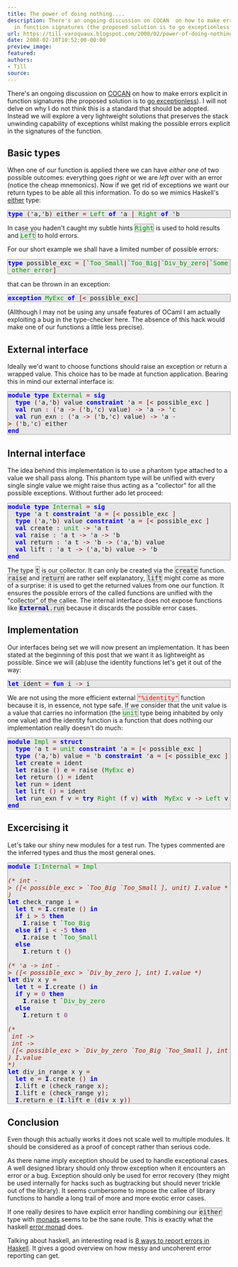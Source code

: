 ```yaml
---
title: The power of doing nothing....
description: There's an ongoing discussion on COCAN  on how to make errors explicit
  in function signatures (the proposed solution is to go exceptionless ...
url: https://till-varoquaux.blogspot.com/2008/02/power-of-doing-nothing.html
date: 2008-02-10T10:52:00-00:00
preview_image:
featured:
authors:
- Till
source:
---
```


<p>There's an ongoing discussion on <a href="http://www.cocan.org" class="externalLink">COCAN</a> on how to make errors explicit in function signatures (the proposed solution is to <a href="http://wiki.cocan.org/osr/exceptionless_error_management" class="externalLink">go exceptionless</a>). I will not delve on why I do not think this is a standard that should be adopted. Instead we will explore a very lightweight solutions that preserves the stack unwinding capability of exceptions whilst making the possible errors explicit in the signatures of the function.</p> <h2>Basic types</h2> <p>When one of our function is applied there we can have <em>either</em> one of two possible outcomes: everything goes <em>right</em> or we are <em>left</em> over with an error (notice the cheap mnemonics). Now if we get rid of exceptions we want our return types to be able all this information. To do so we mimics Haskell's <a href="http://haskell.org/ghc/docs/latest/html/libraries/base/Prelude.html#v:either" class="externalLink"> either</a> type:</p> <div style="background:#e6e6e6;border:1px solid #a0a0a0;"> <tt><span style="font-weight: bold"><span style="color: #0000FF">type</span></span>&nbsp;<span style="color: #990000">(</span>'a<span style="color: #990000">,</span>'b<span style="color: #990000">)</span>&nbsp;either&nbsp;<span style="color: #990000">=</span>&nbsp;<span style="color: #009900">Left</span>&nbsp;<span style="font-weight: bold"><span style="color: #0000FF">of</span></span>&nbsp;'a&nbsp;<span style="color: #990000">|</span>&nbsp;<span style="color: #009900">Right</span>&nbsp;<span style="font-weight: bold"><span style="color: #0000FF">of</span></span>&nbsp;'b</tt></div> <p>In case you haden't caught my subtle hints <span style="background:#e6e6e6;border:1px solid #a0a0a0;"><tt><span style="color: #009900">Right</span></tt></span> is used to hold results and <span style="background:#e6e6e6;border:1px solid #a0a0a0;"><tt><span style="color: #009900">Left</span></tt></span> to hold errors.</p> <p>For our short example we shall have a limited number of possible errors:</p> <div style="background:#e6e6e6;border:1px solid #a0a0a0;"> <tt><span style="font-weight: bold"><span style="color: #0000FF">type</span></span>&nbsp;possible_exc&nbsp;<span style="color: #990000">=</span>&nbsp;<span style="color: #990000">[</span>`<span style="color: #009900">Too_Small</span><span style="color: #990000">|</span>`<span style="color: #009900">Too_Big</span><span style="color: #990000">|</span>`<span style="color: #009900">Div_by_zero</span><span style="color: #990000">|</span>`<span style="color: #009900">Some_other_error</span><span style="color: #990000">]</span></tt></div> <p>that can be thrown in an exception:</p> <div style="background:#e6e6e6;border:1px solid #a0a0a0;"> <tt><span style="font-weight: bold"><span style="color: #0000FF">exception</span></span>&nbsp;<span style="color: #009900">MyExc</span>&nbsp;<span style="font-weight: bold"><span style="color: #0000FF">of</span></span>&nbsp;<span style="color: #990000">[&lt;</span>&nbsp;possible_exc<span style="color: #990000">]</span></tt></div> <p>(Allthough I may not be using any unsafe features of OCaml I am actually exploiting a bug in the type-checker here. The absence of this hack would make one of our functions a little less precise).</p> <h2>External interface</h2> <p>Ideally we'd want to choose functions should raise an exception or return a wrapped value. This choice has to be made at function application. Bearing this in mind our external interface is:</p> <div style="background:#e6e6e6;border:1px solid #a0a0a0;"> <tt><span style="font-weight: bold"><span style="color: #0000FF">module</span></span>&nbsp;<span style="font-weight: bold"><span style="color: #0000FF">type</span></span>&nbsp;<span style="color: #009900">External</span>&nbsp;<span style="color: #990000">=</span>&nbsp;<span style="font-weight: bold"><span style="color: #0000FF">sig</span></span><br/> &nbsp;&nbsp;<span style="font-weight: bold"><span style="color: #0000FF">type</span></span>&nbsp;<span style="color: #990000">(</span>'a<span style="color: #990000">,</span>'b<span style="color: #990000">)</span>&nbsp;value&nbsp;<span style="font-weight: bold"><span style="color: #0000FF">constraint</span></span>&nbsp;'a&nbsp;<span style="color: #990000">=</span>&nbsp;<span style="color: #990000">[&lt;</span>&nbsp;possible_exc&nbsp;<span style="color: #990000">]</span><br/> &nbsp;&nbsp;<span style="font-weight: bold"><span style="color: #0000FF">val</span></span>&nbsp;run&nbsp;<span style="color: #990000">:</span>&nbsp;<span style="color: #990000">(</span>'a&nbsp;<span style="color: #990000">-&gt;</span>&nbsp;<span style="color: #990000">(</span>'b<span style="color: #990000">,</span>'c<span style="color: #990000">)</span>&nbsp;value<span style="color: #990000">)</span>&nbsp;<span style="color: #990000">-&gt;</span>&nbsp;'a&nbsp;<span style="color: #990000">-&gt;</span>&nbsp;'c<br/> &nbsp;&nbsp;<span style="font-weight: bold"><span style="color: #0000FF">val</span></span>&nbsp;run_exn&nbsp;<span style="color: #990000">:</span>&nbsp;<span style="color: #990000">(</span>'a&nbsp;<span style="color: #990000">-&gt;</span>&nbsp;<span style="color: #990000">(</span>'b<span style="color: #990000">,</span>'c<span style="color: #990000">)</span>&nbsp;value<span style="color: #990000">)</span>&nbsp;<span style="color: #990000">-&gt;</span>&nbsp;'a&nbsp;<span style="color: #990000">-&gt;</span>&nbsp;<span style="color: #990000">(</span>'b<span style="color: #990000">,</span>'c<span style="color: #990000">)</span>&nbsp;either<br/> <span style="font-weight: bold"><span style="color: #0000FF">end</span></span></tt></div> <h2>Internal interface</h2> <p>The idea behind this implementation is to use a phantom type attached to a value we shall pass along. This phantom type will be unified with every single single value we might raise thus acting as a &quot;collector&quot; for all the possible exceptions. Without further ado let proceed:</p> <div style="background:#e6e6e6;border:1px solid #a0a0a0;"> <tt><span style="font-weight: bold"><span style="color: #0000FF">module</span></span>&nbsp;<span style="font-weight: bold"><span style="color: #0000FF">type</span></span>&nbsp;<span style="color: #009900">Internal</span>&nbsp;<span style="color: #990000">=</span>&nbsp;<span style="font-weight: bold"><span style="color: #0000FF">sig</span></span><br/> &nbsp;&nbsp;<span style="font-weight: bold"><span style="color: #0000FF">type</span></span>&nbsp;'a&nbsp;t&nbsp;<span style="font-weight: bold"><span style="color: #0000FF">constraint</span></span>&nbsp;'a&nbsp;<span style="color: #990000">=</span>&nbsp;<span style="color: #990000">[&lt;</span>&nbsp;possible_exc&nbsp;<span style="color: #990000">]</span><br/> &nbsp;&nbsp;<span style="font-weight: bold"><span style="color: #0000FF">type</span></span>&nbsp;<span style="color: #990000">(</span>'a<span style="color: #990000">,</span>'b<span style="color: #990000">)</span>&nbsp;value&nbsp;<span style="font-weight: bold"><span style="color: #0000FF">constraint</span></span>&nbsp;'a&nbsp;<span style="color: #990000">=</span>&nbsp;<span style="color: #990000">[&lt;</span>&nbsp;possible_exc&nbsp;<span style="color: #990000">]</span><br/> &nbsp;&nbsp;<span style="font-weight: bold"><span style="color: #0000FF">val</span></span>&nbsp;create&nbsp;<span style="color: #990000">:</span>&nbsp;<span style="color: #009900">unit</span>&nbsp;<span style="color: #990000">-&gt;</span>&nbsp;'a&nbsp;t<br/> &nbsp;&nbsp;<span style="font-weight: bold"><span style="color: #0000FF">val</span></span>&nbsp;raise&nbsp;<span style="color: #990000">:</span>&nbsp;'a&nbsp;t&nbsp;<span style="color: #990000">-&gt;</span>&nbsp;'a&nbsp;<span style="color: #990000">-&gt;</span>&nbsp;'b<br/> &nbsp;&nbsp;<span style="font-weight: bold"><span style="color: #0000FF">val</span></span>&nbsp;return&nbsp;<span style="color: #990000">:</span>&nbsp;'a&nbsp;t&nbsp;<span style="color: #990000">-&gt;</span>&nbsp;'b&nbsp;<span style="color: #990000">-&gt;</span>&nbsp;<span style="color: #990000">(</span>'a<span style="color: #990000">,</span>'b<span style="color: #990000">)</span>&nbsp;value<br/> &nbsp;&nbsp;<span style="font-weight: bold"><span style="color: #0000FF">val</span></span>&nbsp;lift&nbsp;<span style="color: #990000">:</span>&nbsp;'a&nbsp;t&nbsp;<span style="color: #990000">-&gt;</span>&nbsp;<span style="color: #990000">(</span>'a<span style="color: #990000">,</span>'b<span style="color: #990000">)</span>&nbsp;value&nbsp;<span style="color: #990000">-&gt;</span>&nbsp;'b<br/> <span style="font-weight: bold"><span style="color: #0000FF">end</span></span></tt></div> <p>The type <span style="background:#e6e6e6;border:1px solid #a0a0a0;"><tt>t</tt></span> is our collector. It can only be created via the <span style="background:#e6e6e6;border:1px solid #a0a0a0;"><tt>create</tt></span> function. <span style="background:#e6e6e6;border:1px solid #a0a0a0;"><tt>raise</tt></span> and <span style="background:#e6e6e6;border:1px solid #a0a0a0;"><tt>return</tt></span> are rather self explanatory, <span style="background:#e6e6e6;border:1px solid #a0a0a0;"><tt>lift</tt></span> might come as more of a surprise: it is used to get the returned values from one our function. It ensures the possible errors of the called functions are unified with the &quot;collector&quot; of the callee. The internal interface does not expose functions like <span style="background:#e6e6e6;border:1px solid #a0a0a0;"><tt><span style="font-weight: bold"><span style="color: #000080">External</span></span><span style="color: #990000">.</span>run</tt></span> because it discards the possible error cases.</p> <h2>Implementation</h2> <p>Our interfaces being set we will now present an implementation. It has been stated at the beginning of this post that we want it as lightweight as possible. Since we will (ab)use the identity functions let's get it out of the way:</p> <div style="background:#e6e6e6;border:1px solid #a0a0a0;"> <tt><span style="font-weight: bold"><span style="color: #0000FF">let</span></span>&nbsp;ident&nbsp;<span style="color: #990000">=</span>&nbsp;<span style="font-weight: bold"><span style="color: #0000FF">fun</span></span>&nbsp;i&nbsp;<span style="color: #990000">-&gt;</span>&nbsp;i</tt></div> <p>We are not using the more efficient external <span style="background:#e6e6e6;border:1px solid #a0a0a0;"><tt><span style="color: #FF0000">&quot;%identity&quot;</span></tt></span> function because it is, in essence, not type safe. If we consider that the unit value is a value that carries no information (the <span style="background:#e6e6e6;border:1px solid #a0a0a0;"><tt><span style="color: #009900">unit</span></tt></span> type being inhabited by only one value) and the identity function is a function that does nothing our implementation really doesn't do much:</p> <div style="background:#e6e6e6;border:1px solid #a0a0a0;"> <tt><span style="font-weight: bold"><span style="color: #0000FF">module</span></span>&nbsp;<span style="color: #009900">Impl</span>&nbsp;<span style="color: #990000">=</span>&nbsp;<span style="font-weight: bold"><span style="color: #0000FF">struct</span></span><br/> &nbsp;&nbsp;<span style="font-weight: bold"><span style="color: #0000FF">type</span></span>&nbsp;'a&nbsp;t&nbsp;<span style="color: #990000">=</span>&nbsp;<span style="color: #009900">unit</span>&nbsp;<span style="font-weight: bold"><span style="color: #0000FF">constraint</span></span>&nbsp;'a&nbsp;<span style="color: #990000">=</span>&nbsp;<span style="color: #990000">[&lt;</span>&nbsp;possible_exc&nbsp;<span style="color: #990000">]</span><br/> &nbsp;&nbsp;<span style="font-weight: bold"><span style="color: #0000FF">type</span></span>&nbsp;<span style="color: #990000">(</span>'a<span style="color: #990000">,</span>'b<span style="color: #990000">)</span>&nbsp;value&nbsp;<span style="color: #990000">=</span>&nbsp;'b&nbsp;<span style="font-weight: bold"><span style="color: #0000FF">constraint</span></span>&nbsp;'a&nbsp;<span style="color: #990000">=</span>&nbsp;<span style="color: #990000">[&lt;</span>&nbsp;possible_exc&nbsp;<span style="color: #990000">]</span><br/> &nbsp;&nbsp;<span style="font-weight: bold"><span style="color: #0000FF">let</span></span>&nbsp;create&nbsp;<span style="color: #990000">=</span>&nbsp;ident<br/> &nbsp;&nbsp;<span style="font-weight: bold"><span style="color: #0000FF">let</span></span>&nbsp;raise&nbsp;<span style="color: #990000">()</span>&nbsp;e&nbsp;<span style="color: #990000">=</span>&nbsp;raise&nbsp;<span style="color: #990000">(</span><span style="color: #009900">MyExc</span>&nbsp;e<span style="color: #990000">)</span><br/> &nbsp;&nbsp;<span style="font-weight: bold"><span style="color: #0000FF">let</span></span>&nbsp;return&nbsp;<span style="color: #990000">()</span>&nbsp;<span style="color: #990000">=</span>&nbsp;ident<br/> &nbsp;&nbsp;<span style="font-weight: bold"><span style="color: #0000FF">let</span></span>&nbsp;run&nbsp;<span style="color: #990000">=</span>&nbsp;ident<br/> &nbsp;&nbsp;<span style="font-weight: bold"><span style="color: #0000FF">let</span></span>&nbsp;lift&nbsp;<span style="color: #990000">()</span>&nbsp;<span style="color: #990000">=</span>&nbsp;ident<br/> &nbsp;&nbsp;<span style="font-weight: bold"><span style="color: #0000FF">let</span></span>&nbsp;run_exn&nbsp;f&nbsp;v&nbsp;<span style="color: #990000">=</span>&nbsp;<span style="font-weight: bold"><span style="color: #0000FF">try</span></span>&nbsp;<span style="color: #009900">Right</span>&nbsp;<span style="color: #990000">(</span>f&nbsp;v<span style="color: #990000">)</span>&nbsp;<span style="font-weight: bold"><span style="color: #0000FF">with</span></span>&nbsp;&nbsp;<span style="color: #009900">MyExc</span>&nbsp;v&nbsp;<span style="color: #990000">-&gt;</span>&nbsp;<span style="color: #009900">Left</span>&nbsp;v<br/> <span style="font-weight: bold"><span style="color: #0000FF">end</span></span></tt></div> <h2>Excercising it</h2> <p>Let's take our shiny new modules for a test run. The types commented are the inferred types and thus the most general ones.</p> <div style="background:#e6e6e6;border:1px solid #a0a0a0;"> <tt><span style="font-weight: bold"><span style="color: #0000FF">module</span></span>&nbsp;<span style="color: #009900">I</span><span style="color: #990000">:</span><span style="color: #009900">Internal</span>&nbsp;<span style="color: #990000">=</span>&nbsp;<span style="color: #009900">Impl</span><br/> <br/> <span style="font-style: italic"><span style="color: #9A1900">(*&nbsp;int&nbsp;-&gt;&nbsp;([&lt;&nbsp;possible_exc&nbsp;&gt;&nbsp;`Too_Big&nbsp;`Too_Small&nbsp;],&nbsp;unit)&nbsp;I.value&nbsp;*)</span></span><br/> <span style="font-weight: bold"><span style="color: #0000FF">let</span></span>&nbsp;check_range&nbsp;i&nbsp;<span style="color: #990000">=</span><br/> &nbsp;&nbsp;<span style="font-weight: bold"><span style="color: #0000FF">let</span></span>&nbsp;t&nbsp;<span style="color: #990000">=</span>&nbsp;<span style="font-weight: bold"><span style="color: #000080">I</span></span><span style="color: #990000">.</span>create&nbsp;<span style="color: #990000">()</span>&nbsp;<span style="font-weight: bold"><span style="color: #0000FF">in</span></span><br/> &nbsp;&nbsp;<span style="font-weight: bold"><span style="color: #0000FF">if</span></span>&nbsp;i&nbsp;<span style="color: #990000">&gt;</span>&nbsp;<span style="color: #993399">5</span>&nbsp;<span style="font-weight: bold"><span style="color: #0000FF">then</span></span><br/> &nbsp;&nbsp;&nbsp;&nbsp;<span style="font-weight: bold"><span style="color: #000080">I</span></span><span style="color: #990000">.</span>raise&nbsp;t&nbsp;`<span style="color: #009900">Too_Big</span><br/> &nbsp;&nbsp;<span style="font-weight: bold"><span style="color: #0000FF">else</span></span>&nbsp;<span style="font-weight: bold"><span style="color: #0000FF">if</span></span>&nbsp;i&nbsp;<span style="color: #990000">&lt;</span>&nbsp;<span style="color: #990000">-</span><span style="color: #993399">5</span>&nbsp;<span style="font-weight: bold"><span style="color: #0000FF">then</span></span><br/> &nbsp;&nbsp;&nbsp;&nbsp;<span style="font-weight: bold"><span style="color: #000080">I</span></span><span style="color: #990000">.</span>raise&nbsp;t&nbsp;`<span style="color: #009900">Too_Small</span><br/> &nbsp;&nbsp;<span style="font-weight: bold"><span style="color: #0000FF">else</span></span><br/> &nbsp;&nbsp;&nbsp;&nbsp;<span style="font-weight: bold"><span style="color: #000080">I</span></span><span style="color: #990000">.</span>return&nbsp;t&nbsp;<span style="color: #990000">()</span><br/> <br/> <span style="font-style: italic"><span style="color: #9A1900">(*&nbsp;'a&nbsp;-&gt;&nbsp;int&nbsp;-&gt;&nbsp;([&lt;&nbsp;possible_exc&nbsp;&gt;&nbsp;`Div_by_zero&nbsp;],&nbsp;int)&nbsp;I.value&nbsp;*)</span></span><br/> <span style="font-weight: bold"><span style="color: #0000FF">let</span></span>&nbsp;div&nbsp;x&nbsp;y&nbsp;<span style="color: #990000">=</span><br/> &nbsp;&nbsp;<span style="font-weight: bold"><span style="color: #0000FF">let</span></span>&nbsp;t&nbsp;<span style="color: #990000">=</span>&nbsp;<span style="font-weight: bold"><span style="color: #000080">I</span></span><span style="color: #990000">.</span>create&nbsp;<span style="color: #990000">()</span>&nbsp;<span style="font-weight: bold"><span style="color: #0000FF">in</span></span><br/> &nbsp;&nbsp;<span style="font-weight: bold"><span style="color: #0000FF">if</span></span>&nbsp;y&nbsp;<span style="color: #990000">=</span>&nbsp;<span style="color: #993399">0</span>&nbsp;<span style="font-weight: bold"><span style="color: #0000FF">then</span></span><br/> &nbsp;&nbsp;&nbsp;&nbsp;<span style="font-weight: bold"><span style="color: #000080">I</span></span><span style="color: #990000">.</span>raise&nbsp;t&nbsp;`<span style="color: #009900">Div_by_zero</span><br/> &nbsp;&nbsp;<span style="font-weight: bold"><span style="color: #0000FF">else</span></span><br/> &nbsp;&nbsp;&nbsp;&nbsp;<span style="font-weight: bold"><span style="color: #000080">I</span></span><span style="color: #990000">.</span>return&nbsp;t&nbsp;<span style="color: #993399">0</span><br/> <br/> <span style="font-style: italic"><span style="color: #9A1900">(*</span></span><br/> <span style="font-style: italic"><span style="color: #9A1900">&nbsp;int&nbsp;-&gt;</span></span><br/> <span style="font-style: italic"><span style="color: #9A1900">&nbsp;int&nbsp;-&gt;</span></span><br/> <span style="font-style: italic"><span style="color: #9A1900">&nbsp;([&lt;&nbsp;possible_exc&nbsp;&gt;&nbsp;`Div_by_zero&nbsp;`Too_Big&nbsp;`Too_Small&nbsp;],&nbsp;int)&nbsp;I.value</span></span><br/> <span style="font-style: italic"><span style="color: #9A1900">*)</span></span><br/> <span style="font-weight: bold"><span style="color: #0000FF">let</span></span>&nbsp;div_in_range&nbsp;x&nbsp;y&nbsp;<span style="color: #990000">=</span><br/> &nbsp;&nbsp;<span style="font-weight: bold"><span style="color: #0000FF">let</span></span>&nbsp;e&nbsp;<span style="color: #990000">=</span>&nbsp;<span style="font-weight: bold"><span style="color: #000080">I</span></span><span style="color: #990000">.</span>create&nbsp;<span style="color: #990000">()</span>&nbsp;<span style="font-weight: bold"><span style="color: #0000FF">in</span></span><br/> &nbsp;&nbsp;<span style="font-weight: bold"><span style="color: #000080">I</span></span><span style="color: #990000">.</span>lift&nbsp;e&nbsp;<span style="color: #990000">(</span>check_range&nbsp;x<span style="color: #990000">);</span><br/> &nbsp;&nbsp;<span style="font-weight: bold"><span style="color: #000080">I</span></span><span style="color: #990000">.</span>lift&nbsp;e&nbsp;<span style="color: #990000">(</span>check_range&nbsp;y<span style="color: #990000">);</span><br/> &nbsp;&nbsp;<span style="font-weight: bold"><span style="color: #000080">I</span></span><span style="color: #990000">.</span>return&nbsp;e&nbsp;<span style="color: #990000">(</span><span style="font-weight: bold"><span style="color: #000080">I</span></span><span style="color: #990000">.</span>lift&nbsp;e&nbsp;<span style="color: #990000">(</span>div&nbsp;x&nbsp;y<span style="color: #990000">))</span></tt></div> <h2>Conclusion</h2> <p>Even though this actually works it does not scale well to multiple modules. It should be considered as a proof of concept rather than serious code.</p> <p>As there name imply exception should be used to handle exceptional cases. A well designed library should only throw exception when it encounters an error or a bug. Exception should only be used for error recovery (they might be used internally for hacks such as bugtracking but should never trickle out of the library). It seems cumbersome to impose the callee of library functions to handle a long trail of more and more exotic error cases.</p> <p>If one really desires to have explicit error handling combining our <span style="background:#e6e6e6;border:1px solid #a0a0a0;"><tt>either</tt></span> type with <a href="http://sigfpe.blogspot.com/2006/08/you-could-have-invented-monads-and.html" class="externalLink"> monads</a> seems to be the sane route. This is exactly what the haskell <a href="ttp://www.haskell.org/ghc/docs/6.2.2/html/libraries/base/Control.Monad.Error.html" class="externalLink"> error monad</a> does.</p> <p>Talking about haskell, an interesting read is <a href="http://www.randomhacks.net/articles/2007/03/10/haskell-8-ways-to-report-errors" class="externalLink"> 8 ways to report errors in Haskell</a>. It gives a good overview on how messy and uncoherent error reporting can get.</p>
